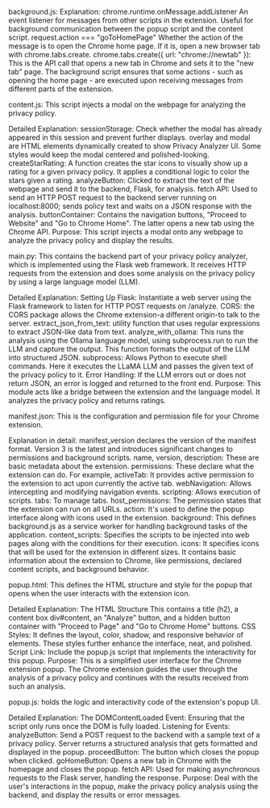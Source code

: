 background.js: Explanation: chrome.runtime.onMessage.addListener  An event listener for messages from other scripts in the extension. Useful for background communication between the popup script and the content script. request.action === "goToHomePage" Whether the action of the message is to open the Chrome home page. If it is, open a new browser tab with chrome.tabs.create. chrome.tabs.create({ url: "chrome://newtab" }): This is the API call that opens a new tab in Chrome and sets it to the "new tab" page. The background script ensures that some actions - such as opening the home page - are executed upon receiving messages from different parts of the extension.

content.js: This script injects a modal on the webpage for analyzing the privacy policy.

Detailed Explanation: sessionStorage: Check whether the modal has already appeared in this session and prevent further displays. overlay and modal are HTML elements dynamically created to show Privacy Analyzer UI. Some styles would keep the modal centered and polished-looking. createStarRating: A function creates the star icons to visually show up a rating for a given privacy policy. It applies a conditional logic to color the stars given a rating. analyzeButton: Clicked to extract the text of the webpage and send it to the backend, Flask, for analysis. fetch API: Used to send an HTTP POST request to the backend server running on localhost:8000; sends policy text and waits on a JSON response with the analysis. buttonContainer: Contains the navigation buttons, "Proceed to Website" and "Go to Chrome Home". The latter opens a new tab using the Chrome API. Purpose: This script injects a modal onto any webpage to analyze the privacy policy and display the results.

main.py: This contains the backend part of your privacy policy analyzer, which is implemented using the Flask web framework. It receives HTTP requests from the extension and does some analysis on the privacy policy by using a large language model (LLM).

Detailed Explanation: Setting Up Flask: Instantiate a web server using the Flask framework to listen for HTTP POST requests on /analyze. CORS: the CORS package allows the Chrome extension-a different origin-to talk to the server. extract_json_from_text: utility function that uses regular expressions to extract JSON-like data from text. analyze_with_ollama: This runs the analysis using the Ollama language model, using subprocess.run to run the LLM and capture the output. This function formats the output of the LLM into structured JSON. subprocess: Allows Python to execute shell commands. Here it executes the LLaMA LLM and passes the given text of the privacy policy to it. Error Handling: If the LLM errors out or does not return JSON, an error is logged and returned to the front end. Purpose: This module acts like a bridge between the extension and the language model. It analyzes the privacy policy and returns ratings.

manifest.json: This is the configuration and permission file for your Chrome extension.

Explanation in detail: manifest_version declares the version of the manifest format. Version 3 is the latest and introduces significant changes to permissions and background scripts. name, version, description: These are basic metadata about the extension. permissions: These declare what the extension can do. For example, activeTab: It provides active permission to the extension to act upon currently the active tab. webNavigation: Allows intercepting and modifying navigation events. scripting: Allows execution of scripts. tabs: To manage tabs. host_permissions: The permission states that the extension can run on all URLs. action: It's used to define the popup interface along with icons used in the extension. background: This defines background.js as a service worker for handling background tasks of the application. content_scripts: Specifies the scripts to be injected into web pages along with the conditions for their execution. icons: It specifies icons that will be used for the extension in different sizes. It contains basic information about the extension to Chrome, like permissions, declared content scripts, and background behavior. 

popup.html: This defines the HTML structure and style for the popup that opens when the user interacts with the extension icon.

Detailed Explanation: The HTML Structure This contains a title (h2), a content box div#content, an "Analyze" button, and a hidden button container with "Proceed to Page" and "Go to Chrome Home" buttons. CSS Styles: It defines the layout, color, shadow, and responsive behavior of elements. These styles further enhance the interface, neat, and polished. Script Link: Include the popup.js script that implements the interactivity for this popup. Purpose: This is a simplified user interface for the Chrome extension popup. The Chrome extension guides the user through the analysis of a privacy policy and continues with the results received from such an analysis.

popup.js: holds the logic and interactivity code of the extension's popup UI.

Detailed Explanation: The DOMContentLoaded Event: Ensuring that the script only runs once the DOM is fully loaded. Listening for Events: analyzeButton: Send a POST request to the backend with a sample text of a privacy policy. Server returns a structured analysis that gets formatted and displayed in the popup. proceedButton: The button which closes the popup when clicked. goHomeButton: Opens a new tab in Chrome with the homepage and closes the popup. fetch API: Used for making asynchronous requests to the Flask server, handling the response. Purpose: Deal with the user's interactions in the popup, make the privacy policy analysis using the backend, and display the results or error messages.

